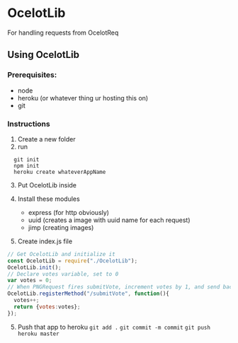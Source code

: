 # OcelotLib
For handling requests from OcelotReq



## Using OcelotLib

### Prerequisites:
- node
- heroku (or whatever thing ur hosting this on)
- git

### Instructions
1. Create a new folder
2. run
```
  git init
  npm init
  heroku create whateverAppName
```
3. Put OcelotLib inside

4. Install these modules
    - express (for http obviously)
    - uuid (creates a image with uuid name for each request)
    - jimp (creating images)

5. Create index.js file
```js
// Get OcelotLib and initialize it
const OcelotLib = require("./OcelotLib");
OcelotLib.init();
// Declare votes variable, set to 0
var votes = 0;
// When PNGRequest fires submitVote, increment votes by 1, and send back changed votes,
OcelotLib.registerMethod("/submitVote", function(){
  votes++;
  return {votes:votes};
});
```

5. Push that app to heroku
`git add .`
`git commit -m commit`
`git push heroku master`
